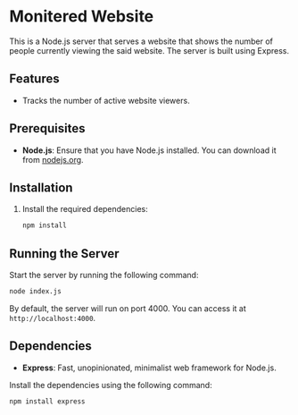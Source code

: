 # Monitered Website

This is a Node.js server that serves a website that shows the number of people currently viewing the said website. The server is built using Express.

## Features

- Tracks the number of active website viewers.

## Prerequisites

- **Node.js**: Ensure that you have Node.js installed. You can download it from [nodejs.org](https://nodejs.org).

## Installation

1. Install the required dependencies:
   ```bash
   npm install
   ```

## Running the Server

Start the server by running the following command:
```bash
node index.js
```

By default, the server will run on port 4000. You can access it at `http://localhost:4000`.

## Dependencies

- **Express**: Fast, unopinionated, minimalist web framework for Node.js.

Install the dependencies using the following command:
```bash
npm install express
```